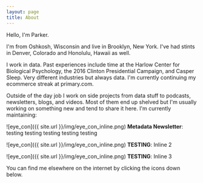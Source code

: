 ```yaml
---
layout: page
title: About
---
```


Hello, I'm Parker.

I'm from Oshkosh, Wisconsin and live in Brooklyn, New York. I've had stints in Denver, Colorado and Honolulu, Hawaii as well.

I work in data. Past experiences include time at the Harlow Center for Biological Psychology, the 2016 Clinton Presidential Campaign, and Casper Sleep. Very different industries but always data. I'm currently continuing my ecommerce streak at primary.com.

Outside of the day job I work on side projects from data stuff to podcasts, newsletters, blogs, and videos. Most of them end up shelved but I'm usually working on something new and tend to share it here. I'm currently maintaining:

![eye_con]({{ site.url }}/img/eye_con_inline.png) **Metadata Newsletter**: testing testing testing testing testing

![eye_con]({{ site.url }}/img/eye_con_inline.png) **TESTING**: Inline 2

![eye_con]({{ site.url }}/img/eye_con_inline.png) **TESTING**: Inline 3

You can find me elsewhere on the internet by clicking the icons down below.
